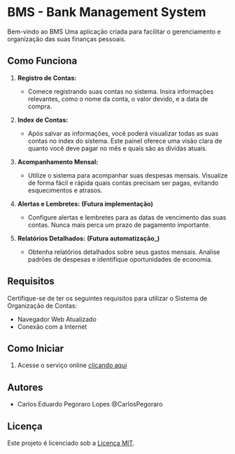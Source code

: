 # BMS - Bank Management System

Bem-vindo ao BMS Uma aplicação criada para facilitar o gerenciamento e organização das suas finanças pessoais.

## Como Funciona

1. **Registro de Contas:**
   - Comece registrando suas contas no sistema. Insira informações relevantes, como o nome da conta, o valor devido, e a data de compra.

2. **Index de Contas:**
   - Após salvar as informações, você poderá visualizar todas as suas contas no index do sistema. Este painel oferece uma visão clara de quanto você deve pagar no mês e quais são as dívidas atuais.

3. **Acompanhamento Mensal:**
   - Utilize o sistema para acompanhar suas despesas mensais. Visualize de forma fácil e rápida quais contas precisam ser pagas, evitando esquecimentos e atrasos.

4. **Alertas e Lembretes:** **(Futura implementação)**
   - Configure alertas e lembretes para as datas de vencimento das suas contas. Nunca mais perca um prazo de pagamento importante.

5. **Relatórios Detalhados:** **(Futura automatização_)**
   - Obtenha relatórios detalhados sobre seus gastos mensais. Analise padrões de despesas e identifique oportunidades de economia.

## Requisitos

Certifique-se de ter os seguintes requisitos para utilizar o Sistema de Organização de Contas:

- Navegador Web Atualizado
- Conexão com a Internet

## Como Iniciar

1. Acesse o serviço online <a href="http://bms.developerpegoraro.dev.br">clicando aqui</a>
## Autores

- Carlos Eduardo Pegoraro Lopes @CarlosPegoraro

## Licença

Este projeto é licenciado sob a [Licença MIT](LICENSE).
